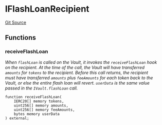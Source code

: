 # IFlashLoanRecipient
[Git Source](https://github.com/Increment-Finance/peripheral-contracts/blob/fc86e744c6664e8852ac82787aa2f73b160e6a5d/contracts/interfaces/balancer/IVault.sol)


## Functions
### receiveFlashLoan

*When `flashLoan` is called on the Vault, it invokes the `receiveFlashLoan` hook on the recipient.
At the time of the call, the Vault will have transferred `amounts` for `tokens` to the recipient. Before this
call returns, the recipient must have transferred `amounts` plus `feeAmounts` for each token back to the
Vault, or else the entire flash loan will revert.
`userData` is the same value passed in the `IVault.flashLoan` call.*


```solidity
function receiveFlashLoan(
    IERC20[] memory tokens,
    uint256[] memory amounts,
    uint256[] memory feeAmounts,
    bytes memory userData
) external;
```

